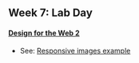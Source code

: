 ## Week 7: Lab Day
#### [Design for the Web 2](https://github.com/ccny-edm/web2)

* See: [Responsive images example](https://github.com/ccny-edm/web2/tree/master/week07/zengarden)
